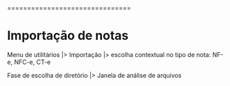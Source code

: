 ===============================
# Importação de notas

Menu de utilitários 
|> Importação |> escolha contextual no tipo de nota: NF-e, NFC-e, CT-e

Fase de escolha de diretório |> Janela de análise de arquivos
